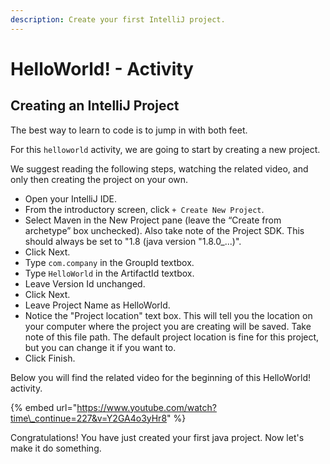 ```yaml
---
description: Create your first IntelliJ project.
---
```


# HelloWorld! - Activity

## Creating an IntelliJ Project

The best way to learn to code is to jump in with both feet. 

For this `helloworld` activity, we are going to start by creating a new project.

We suggest reading the following steps, watching the related video, and only then creating the project on your own. 

* Open your IntelliJ IDE. 
* From the introductory screen, click `+ Create New Project`.
* Select Maven in the New Project pane \(leave the “Create from archetype” box unchecked\). Also take note of the Project SDK. This should always be set to "1.8 \(java version "1.8.0\_...\)".
* Click Next.
* Type `com.company` in the GroupId textbox.
* Type `HelloWorld` in the ArtifactId textbox.
* Leave Version Id unchanged.
* Click Next.
* Leave Project Name as HelloWorld.
* Notice the "Project location" text box. This will tell you the location on your computer where the project you are creating will be saved. Take note of this file path. The default project location is fine for this project, but you can change it if you want to. 
* Click Finish.

Below you will find the related video for the beginning of this HelloWorld! activity. 

{% embed url="https://www.youtube.com/watch?time\_continue=227&v=Y2GA4o3yHr8" %}

Congratulations! You have just created your first java project. Now let's make it do something. 

